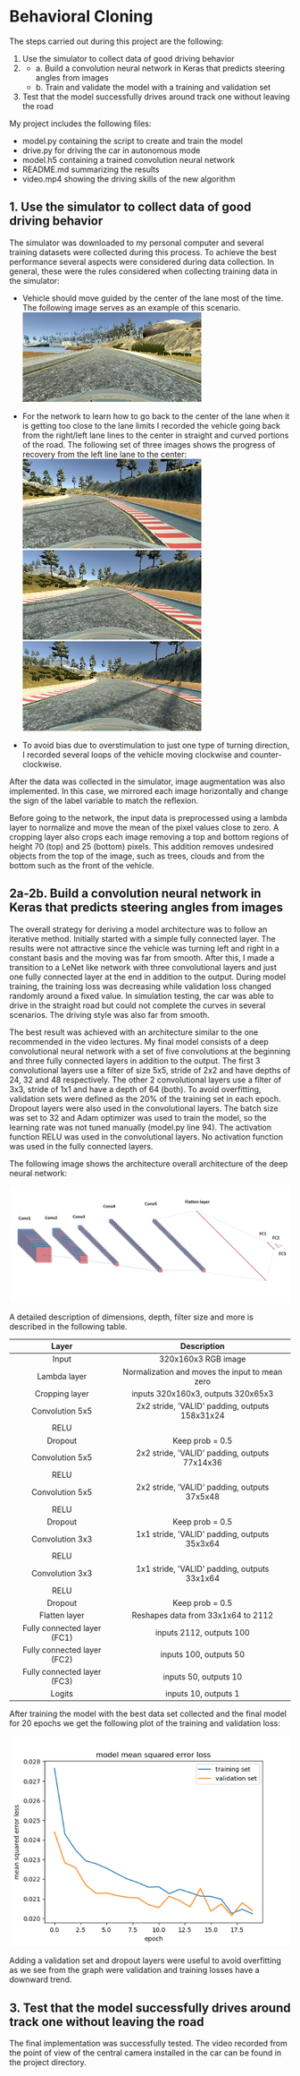 # **Behavioral Cloning** 

The steps carried out during this project are the following:

1. Use the simulator to collect data of good driving behavior
2. * a. Build a convolution neural network in Keras that predicts steering angles from images
   * b. Train and validate the model with a training and validation set
3. Test that the model successfully drives around track one without leaving the road


My project includes the following files:

* model.py containing the script to create and train the model
* drive.py for driving the car in autonomous mode
* model.h5 containing a trained convolution neural network 
* README.md summarizing the results
* video.mp4 showing the driving skills of the new algorithm

[//]: # (Image References)

[image1]: ./images/architecture.png "Model architecture"
[image2]: ./images/training_result.png "Training result"
[image3]: ./images/normal.jpg "Normal Image"
[image4]: ./images/recovery1.jpg "Recovery Image"
[image5]: ./images/recovery2.jpg "Recovery Image"
[image6]: ./images/recovery3.jpg "Recovery Image"
[image7]: ./images/flipped.png "Flipped Image"

## 1. Use the simulator to collect data of good driving behavior

The simulator was downloaded to my personal computer and several training datasets were collected during this process. To achieve the best performance several aspects were considered during data collection. In general, these were the rules considered when collecting training data in the simulator:

* Vehicle should move guided by the center of the lane most of the time. The following image serves as an example of this scenario. 
![alt text][image3]

* For the network to learn how to go back to the center of the lane when it is getting too close to the lane limits I recorded the vehicle going back from the right/left lane lines to the center in straight and curved portions of the road. The following set of three images shows the progress of recovery from the left line lane to the center:
![alt text][image4]
![alt text][image5]
![alt text][image6]

* To avoid bias due to overstimulation to just one type of turning direction, I recorded several loops of the vehicle moving clockwise and counter-clockwise.

After the data was collected in the simulator, image augmentation was also implemented. In this case, we mirrored each image horizontally and change the sign of the label variable to match the reflexion.

Before going to the network, the input data is preprocessed using a lambda layer to normalize and move the mean of the pixel values close to zero. A cropping layer also crops each image removing a top and bottom regions of height 70 (top) and 25 (bottom) pixels. This addition removes undesired objects from the top of the image, such as trees, clouds and from the bottom such as the front of the vehicle.

## 2a-2b. Build a convolution neural network in Keras that predicts steering angles from images

The overall strategy for deriving a model architecture was to follow an iterative method. Initially started with a simple fully connected layer. The results were not attractive since the vehicle was turning left and right in a constant basis and the moving was far from smooth. After this, I made a transition to a LeNet like network with three convolutional layers and just one fully connected layer at the end in addition to the output. During model training, the training loss was decreasing  while validation loss changed randomly around a fixed value. In simulation testing, the car was able to drive in the straight road but could not complete the curves in several scenarios. The driving style was also far from smooth.  

The best result was achieved with an architecture similar to the one recommended in the video lectures. My final model consists of a deep convolutional neural network with a set of five convolutions at the beginning and three fully connected layers in addition to the output. The first 3 convolutional layers use a filter of size 5x5, stride of 2x2 and have depths of 24, 32 and 48 respectively. The other 2 convolutional layers use a filter of 3x3, stride of 1x1 and have a depth of 64 (both). To avoid overfitting, validation sets were defined as the 20% of the training set in each epoch. Dropout layers were also used in the convolutional layers. The batch size was set to 32 and Adam optimizer was used to train the model, so the learning rate was not tuned manually (model.py line 94). The activation function RELU was used in the convolutional layers. No activation function was used in the fully connected layers. 

The following image shows the architecture overall architecture of the deep neural network:

![alt text][image1]

A detailed description of dimensions, depth, filter size and more is described in the following table.

| Layer         		|     Description	        					| 
|:---------------------:|:---------------------------------------------:| 
| Input         		| 320x160x3 RGB image   							| 
| Lambda layer     	| Normalization and moves the input to mean zero 	|
| Cropping layer      	| inputs 320x160x3, outputs 320x65x3 	|
| Convolution 5x5     	| 2x2 stride, 'VALID' padding, outputs 158x31x24 	|
| RELU					|												|
| Dropout               | Keep prob = 0.5                               |
| Convolution 5x5     	| 2x2 stride, 'VALID' padding, outputs 77x14x36 	|
| RELU					|												|
| Convolution 5x5     	| 2x2 stride, 'VALID' padding, outputs 37x5x48 	|
| RELU					|												|
| Dropout               | Keep prob = 0.5                               |
| Convolution 3x3     	| 1x1 stride, 'VALID' padding, outputs 35x3x64 	|
| RELU					|												|
| Convolution 3x3     	| 1x1 stride, 'VALID' padding, outputs 33x1x64 	|
| RELU					|												|
| Dropout               | Keep prob = 0.5                             |
| Flatten layer		| Reshapes data from 33x1x64 to 2112       				|
| Fully connected layer (FC1) 		| inputs 2112, outputs 100       				|
| Fully connected layer (FC2)	| inputs 100, outputs 50       											|
| Fully connected layer (FC3)		| inputs 50, outputs 10       		   									|
| Logits				| inputs 10, outputs 1						|

After training the model with the best data set collected and the final model for 20 epochs we get the following plot of the training and validation loss:

![alt text][image2]

Adding a validation set and dropout layers were useful to avoid overfitting as we see from the graph were validation and training losses have a downward trend. 

## 3. Test that the model successfully drives around track one without leaving the road

The final implementation was successfully tested. The video recorded from the point of view of the central camera installed in the car can be found in the project directory.

